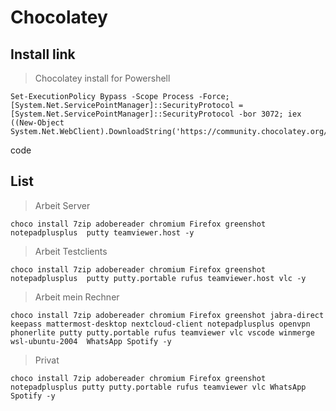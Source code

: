 ﻿# Chocolatey

## Install link
>  Chocolatey install for Powershell

```
Set-ExecutionPolicy Bypass -Scope Process -Force; [System.Net.ServicePointManager]::SecurityProtocol = [System.Net.ServicePointManager]::SecurityProtocol -bor 3072; iex ((New-Object System.Net.WebClient).DownloadString('https://community.chocolatey.org/install.ps1'))
```

code
## List
> Arbeit Server

```
choco install 7zip adobereader chromium Firefox greenshot notepadplusplus  putty teamviewer.host -y
```

> Arbeit Testclients

```
choco install 7zip adobereader chromium Firefox greenshot notepadplusplus  putty putty.portable rufus teamviewer.host vlc -y
```
> Arbeit mein Rechner

```
choco install 7zip adobereader chromium Firefox greenshot jabra-direct keepass mattermost-desktop nextcloud-client notepadplusplus openvpn phonerlite putty putty.portable rufus teamviewer vlc vscode winmerge wsl-ubuntu-2004  WhatsApp Spotify -y
```

> Privat
```
choco install 7zip adobereader chromium Firefox greenshot notepadplusplus putty putty.portable rufus teamviewer vlc WhatsApp Spotify -y
```
